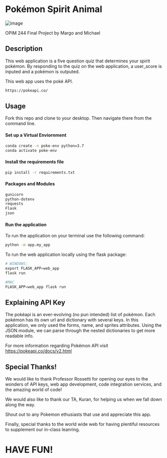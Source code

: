 # Pokémon Spirit Animal

![image](https://user-images.githubusercontent.com/59658326/81142779-81675a80-8f3e-11ea-9d62-1959e41e66db.png)

OPIM 244 Final Project
by Margo and Michael

## Description
This web application is a five question quiz that determines your spirit pokémon. By responding to the quiz on the web application, a user_score is inputed and a pokémon is outputed. 

This web app uses the poké API.

```sh
https://pokeapi.co/
```

## Usage
Fork this repo and clone to your desktop. Then navigate there from the command line. 

#### Set up a Virtual Enviornment

```sh
conda create -n poke-env python=3.7
conda activate poke-env
```
#### Install the requirements file
```sh
pip install -r requirements.txt
```
#### Packages and Modules
```sh 
gunicorn
python-dotenv
requests
Flask
json
```

#### Run the application
To run the application on your terminal use the following command:

```sh
python -m app.my_app
```

To run the web application locally using the flask package:
```py
# WINDOWS:
export FLASK_APP=web_app
flask run

#MAC
FLASK_APP=web_app flask run
```

## Explaining API Key
The pokéapi is an ever-evolving (no pun intended) list of pokémon. Each pokémon has its own url and dictionary with several keys. In this application, we only used the forms, name, and sprites attributes. Using the JSON module, we can parse through the nested dictionaries to get more readable info.

For more information regarding Pokémon API visit https://pokeapi.co/docs/v2.html

## Special Thanks!
We would like to thank Professor Rossetti for opening our eyes to the wonders of API keys, web app development, code integration services, and the amazing world of code!

We would also like to thank our TA, Kuran, for helping us when we fall down along the way.

Shout out to any Pokemon ethusiasts that use and appreciate this app.

Finally, special thanks to the world wide web for having plentiful resources to supplement our in-class leanring.

# HAVE FUN! 
